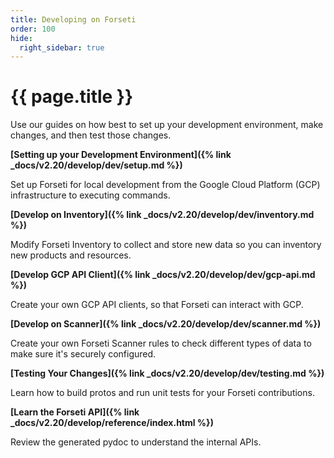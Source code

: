 ```yaml
---
title: Developing on Forseti
order: 100
hide:
  right_sidebar: true
---
```


# {{ page.title }}

Use our guides on how best to set up your development environment, make changes,
and then test those changes.

**[Setting up your Development Environment]({% link _docs/v2.20/develop/dev/setup.md %})**

Set up Forseti for local development from the Google Cloud Platform (GCP)
infrastructure to executing commands.

**[Develop on Inventory]({% link _docs/v2.20/develop/dev/inventory.md %})**

Modify Forseti Inventory to collect and store new data so you can inventory
new products and resources.

**[Develop GCP API Client]({% link _docs/v2.20/develop/dev/gcp-api.md %})**

Create your own GCP API clients, so that Forseti can interact with GCP.

**[Develop on Scanner]({% link _docs/v2.20/develop/dev/scanner.md %})**

Create your own Forseti Scanner rules to check different types of data to
make sure it's securely configured.

**[Testing Your Changes]({% link _docs/v2.20/develop/dev/testing.md %})**

Learn how to build protos and run unit tests for your Forseti contributions.

**[Learn the Forseti API]({% link _docs/v2.20/develop/reference/index.html %})**

Review the generated pydoc to understand the internal APIs.
